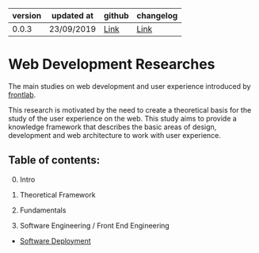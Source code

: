  version | updated at  | github | changelog |
---------|-------------|--------|-----------|
 0.0.3   | 23/09/2019  | [Link](https://github.com/faelplg/web-development-researches) | [Link](https://github.com/faelplg/web-development-researches/blob/master/CHANGELOG.md) |

# Web Development Researches

The main studies on web development and user experience introduced by [frontlab](https://faelplg.github.io/frontlab/).

This research is motivated by the need to create a theoretical basis for the study of the user experience on the web. This study aims to provide a knowledge framework that describes the basic areas of design, development and web architecture to work with user experience.

## Table of contents:

0. Intro

1. Theoretical Framework

2. Fundamentals

3. Software Engineering / Front End Engineering
* [Software Deployment](https://github.com/faelplg/web-development-researches/tree/master/deployment)